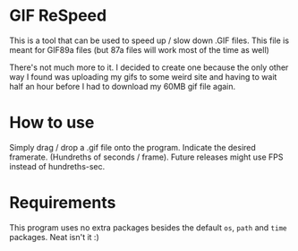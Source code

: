 # GIF ReSpeed
This is a tool that can be used to speed up / slow down .GIF files. This file is meant for GIF89a files (but 87a files will work most of the time as well)

There's not much more to it. I decided to create one because the only other way I found was uploading my gifs to some weird site and having to wait half an hour before I had to download my 60MB gif file again.

# How to use
Simply drag / drop a .gif file onto the program. Indicate the desired framerate. (Hundreths of seconds / frame). Future releases might use FPS instead of hundreths-sec.

# Requirements
This program uses no extra packages besides the default `os`, `path` and `time` packages. Neat isn't it :)
